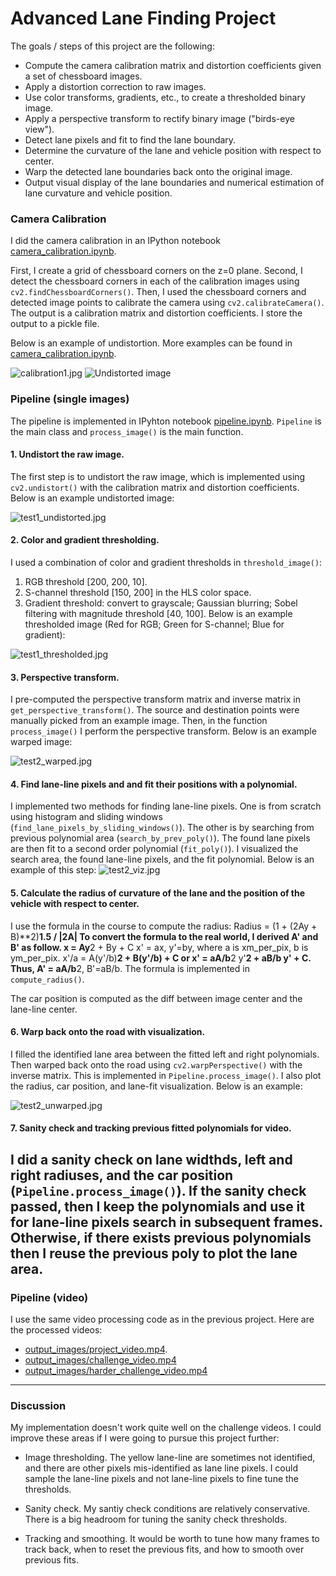 
# Advanced Lane Finding Project

The goals / steps of this project are the following:

* Compute the camera calibration matrix and distortion coefficients given a set of chessboard images.
* Apply a distortion correction to raw images.
* Use color transforms, gradients, etc., to create a thresholded binary image.
* Apply a perspective transform to rectify binary image ("birds-eye view").
* Detect lane pixels and fit to find the lane boundary.
* Determine the curvature of the lane and vehicle position with respect to center.
* Warp the detected lane boundaries back onto the original image.
* Output visual display of the lane boundaries and numerical estimation of lane curvature and vehicle position.

[//]: # (Image References)

[image1]: ./examples/undistort_output.png "Undistorted"
[image2]: ./test_images/test1.jpg "Road Transformed"
[image3]: ./examples/binary_combo_example.jpg "Binary Example"
[image4]: ./examples/warped_straight_lines.jpg "Warp Example"
[image5]: ./examples/color_fit_lines.jpg "Fit Visual"
[image6]: ./examples/example_output.jpg "Output"
[video1]: ./project_video.mp4 "Video"



### Camera Calibration

I did the camera calibration in an IPython notebook [camera_calibration.ipynb](camera_calibration.ipynb).  

First, I create a grid of chessboard corners on the z=0 plane.
Second, I detect the chessboard corners in each of the calibration images using `cv2.findChessboardCorners()`.
Then, I used the chessboard corners and detected image points to calibrate the camera using `cv2.calibrateCamera()`.
The output is a calibration matrix and distortion coefficients. I store the output to a pickle file.

Below is an example of undistortion. More examples can be found in [camera_calibration.ipynb](camera_calibration.ipynb).

![calibration1.jpg](camera_cal/calibration1.jpg)
![Undistorted image](output_images/calibration1_undistorted.jpg)


### Pipeline (single images)
The pipeline is implemented in IPyhton notebook [pipeline.ipynb](pipeline.ipynb).
`Pipeline` is the main class and `process_image()` is the main function.

#### 1. Undistort the raw image.
The first step is to undistort the raw image, which is implemented using
`cv2.undistort()` with the calibration matrix and distortion coefficients.
Below is an example undistorted image:

![test1_undistorted.jpg](output_images/test1_undistorted.jpg)

#### 2. Color and gradient thresholding.

I used a combination of color and gradient thresholds in `threshold_image()`:
1. RGB threshold [200, 200, 10].
2. S-channel threshold [150, 200] in the HLS color space.
3. Gradient threshold: convert to grayscale; Gaussian blurring; Sobel filtering with magnitude threshold [40, 100].
Below is an example thresholded image (Red for RGB; Green for S-channel; Blue for gradient):

![test1_thresholded.jpg](output_images/test1_thresholded.jpg)

#### 3. Perspective transform.
I pre-computed the perspective transform matrix and inverse matrix in
`get_perspective_transform()`. The source and destination points were manually
picked from an example image.
Then, in the function `process_image()` I perform the perspective transform.
Below is an example warped image:

![test2_warped.jpg](output_images/test3_warped.jpg)

#### 4. Find lane-line pixels and and fit their positions with a polynomial.

I implemented two methods for finding lane-line pixels. One is from scratch using histogram and sliding windows (`find_lane_pixels_by_sliding_windows()`). The other is by searching from previous polynomial area (`search_by_prev_poly()`).
The found lane pixels are then fit to a second order polynomial (`fit_poly()`).
I visualized the search area, the found lane-line pixels, and the fit polynomial. Below is an example of this step:
![test2_viz.jpg](output_images/test2_viz.jpg)


#### 5. Calculate the radius of curvature of the lane and the position of the vehicle with respect to center.

I use the formula in the course to compute the radius:
Radius = (1 + (2Ay + B)**2)**1.5 / |2A|
To convert the formula to the real world, I derived A' and B' as follow.
x = Ay**2 + By + C
x' = ax, y'=by, where a is xm_per_pix, b is ym_per_pix.
x'/a = A(y'/b)**2 + B(y'/b) + C
or x' = aA/b**2 y'**2 + aB/b y' + C.
Thus, A' = aA/b**2, B'=aB/b.
The formula is implemented in `compute_radius()`.

The car position is computed as the diff between image center and the lane-line center.


#### 6. Warp back onto the road with visualization.

I filled the identified lane area between the fitted left and right polynomials. Then warped back onto the road using `cv2.warpPerspective()` with the inverse matrix. This is implemented in `Pipeline.process_image()`. I also plot the radius, car position, and lane-fit visualization.
Below is an example:

![test2_unwarped.jpg](output_images/test2_unwarped.jpg)

#### 7. Sanity check and tracking previous fitted polynomials for video.
I did a sanity check on lane widthds, left and right radiuses, and the car position (`Pipeline.process_image()`).
If the sanity check passed, then I keep the polynomials and use it for lane-line pixels search in subsequent frames.
Otherwise, if there exists previous polynomials then I reuse the previous poly to plot the lane area.
---

### Pipeline (video)

I use the same video processing code as in the previous project.
Here are the processed videos:

* [output_images/project_video.mp4](output_images/project_video.mp4).
* [output_images/challenge_video.mp4](output_images/challenge_video.mp4)
* [output_images/harder_challenge_video.mp4](output_images/harder_challenge_video.mp4)

---

### Discussion

My implementation doesn't work quite well on the challenge videos. I could improve these areas if I were going to pursue this project further:

* Image thresholding. The yellow lane-line are sometimes not identified, and there are other pixels mis-identified as lane line pixels. I could sample the lane-line pixels and not lane-line pixels to fine tune the thresholds.

* Sanity check. My santiy check conditions are relatively conservative. There is a big headroom for tuning the sanity check thresholds.

* Tracking and smoothing. It would be worth to tune how many frames to track back, when to reset the previous fits, and how to smooth over previous fits.


